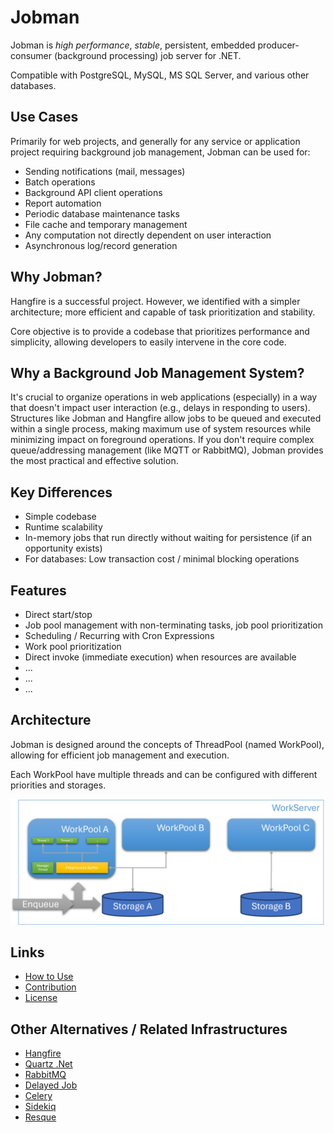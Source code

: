 # Jobman

Jobman is *high performance*, *stable*, persistent, embedded producer-consumer (background processing) job server for .NET. 

Compatible with PostgreSQL, MySQL, MS SQL Server, and various other databases.

## Use Cases

Primarily for web projects, and generally for any service or application project requiring background job management, Jobman can be used for:

- Sending notifications (mail, messages)
- Batch operations
- Background API client operations
- Report automation
- Periodic database maintenance tasks
- File cache and temporary management
- Any computation not directly dependent on user interaction
- Asynchronous log/record generation

## Why Jobman?

Hangfire is a successful project. 
However, we identified with a simpler architecture; more efficient and capable of task prioritization and stability.

Core objective is to provide a codebase that prioritizes performance and simplicity, allowing developers to easily intervene in the core code.

## Why a Background Job Management System?

It's crucial to organize operations in web applications (especially) in a way that doesn't impact user interaction (e.g., delays in responding to users). Structures like Jobman and Hangfire allow jobs to be queued and executed within a single process, making maximum use of system resources while minimizing impact on foreground operations.
If you don't require complex queue/addressing management (like MQTT or RabbitMQ), Jobman provides the most practical and effective solution.

## Key Differences

- Simple codebase
- Runtime scalability
- In-memory jobs that run directly without waiting for persistence (if an opportunity exists)
- For databases: Low transaction cost / minimal blocking operations

## Features

- Direct start/stop
- Job pool management with non-terminating tasks, job pool prioritization
- Scheduling / Recurring with Cron Expressions
- Work pool prioritization
- Direct invoke (immediate execution) when resources are available
- ...
- ...
- ...

## Architecture

Jobman is designed around the concepts of ThreadPool (named WorkPool), allowing for efficient job management and execution.

Each WorkPool have multiple threads and can be configured with different priorities and storages.

![Architecture](https://github.com/ArionWM/Jobman/blob/main/_documentation/img/Architecture.png)


## Links

- [How to Use](https://github.com/ArionWM/Jobman/blob/main/_documentation/HowToUse.md)
- [Contribution](https://github.com/ArionWM/Jobman/blob/main/_documentation/Contribution.md)
- [License](https://github.com/ArionWM/Jobman/blob/main/_documentation/license.md)



## Other Alternatives / Related Infrastructures

- [Hangfire](https://www.hangfire.io/)
- [Quartz .Net](https://www.quartz-scheduler.net/)
- [RabbitMQ](https://www.rabbitmq.com/)
- [Delayed Job](https://github.com/collectiveidea/delayed_job)
- [Celery](https://docs.celeryproject.org/en/stable/)
- [Sidekiq](https://sidekiq.org/)
- [Resque](https://github.com/resque/resque)
